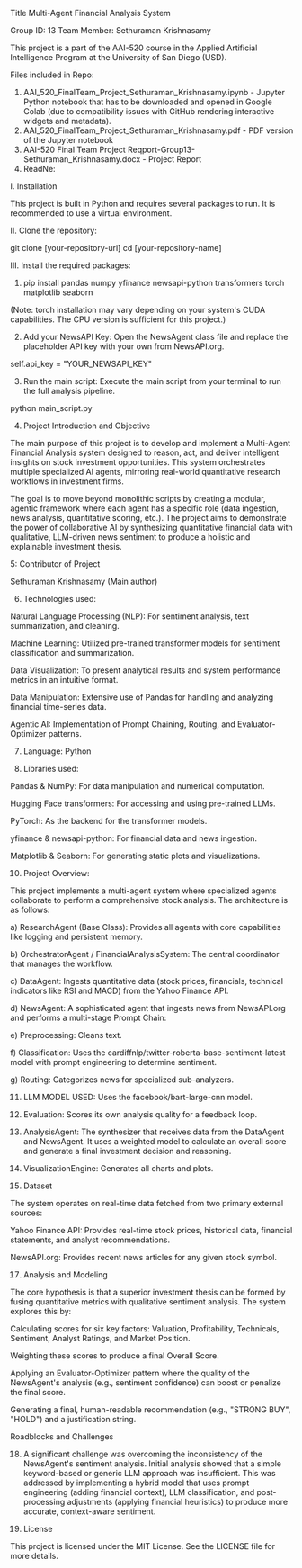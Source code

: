 Title Multi-Agent Financial Analysis System

Group ID: 13
Team Member: Sethuraman Krishnasamy

This project is a part of the AAI-520 course in the Applied Artificial Intelligence Program at the University of San Diego (USD).

Files included in Repo:
1. AAI_520_FinalTeam_Project_Sethuraman_Krishnasamy.ipynb - Jupyter Python notebook that has to be downloaded and opened in Google Colab (due to compatibility issues with GitHub rendering interactive widgets and metadata).
2. AAI_520_FinalTeam_Project_Sethuraman_Krishnasamy.pdf - PDF version of the Jupyter notebook
3. AAI-520 Final Team Project Reqport-Group13-Sethuraman_Krishnasamy.docx - Project Report
4. ReadNe:


I. Installation

This project is built in Python and requires several packages to run. It is recommended to use a virtual environment.

II. Clone the repository:

git clone [your-repository-url]
cd [your-repository-name]


III. Install the required packages:

1. pip install pandas numpy yfinance newsapi-python transformers torch matplotlib seaborn

(Note: torch installation may vary depending on your system's CUDA capabilities. The CPU version is sufficient for this project.)

2. Add your NewsAPI Key:
Open the NewsAgent class file and replace the placeholder API key with your own from NewsAPI.org.

self.api_key = "YOUR_NEWSAPI_KEY"


3. Run the main script:
Execute the main script from your terminal to run the full analysis pipeline.

python main_script.py


4. Project Introduction and Objective

The main purpose of this project is to develop and implement a Multi-Agent Financial Analysis system designed to reason, act, and deliver intelligent insights on stock investment opportunities. This system orchestrates multiple specialized AI agents, mirroring real-world quantitative research workflows in investment firms.

The goal is to move beyond monolithic scripts by creating a modular, agentic framework where each agent has a specific role (data ingestion, news analysis, quantitative scoring, etc.). The project aims to demonstrate the power of collaborative AI by synthesizing quantitative financial data with qualitative, LLM-driven news sentiment to produce a holistic and explainable investment thesis.

5: Contributor of Project

Sethuraman Krishnasamy (Main author)

6. Technologies used:

Natural Language Processing (NLP): For sentiment analysis, text summarization, and cleaning.

Machine Learning: Utilized pre-trained transformer models for sentiment classification and summarization.

Data Visualization: To present analytical results and system performance metrics in an intuitive format.

Data Manipulation: Extensive use of Pandas for handling and analyzing financial time-series data.

Agentic AI: Implementation of Prompt Chaining, Routing, and Evaluator-Optimizer patterns.


7. Language: Python
   
9. Libraries used:

Pandas & NumPy: For data manipulation and numerical computation.

Hugging Face transformers: For accessing and using pre-trained LLMs.

PyTorch: As the backend for the transformer models.

yfinance & newsapi-python: For financial data and news ingestion.

Matplotlib & Seaborn: For generating static plots and visualizations.


10. Project Overview:

This project implements a multi-agent system where specialized agents collaborate to perform a comprehensive stock analysis. The architecture is as follows:

a) ResearchAgent (Base Class): Provides all agents with core capabilities like logging and persistent memory.

b) OrchestratorAgent / FinancialAnalysisSystem: The central coordinator that manages the workflow.

c) DataAgent: Ingests quantitative data (stock prices, financials, technical indicators like RSI and MACD) from the Yahoo Finance API.

d) NewsAgent: A sophisticated agent that ingests news from NewsAPI.org and performs a multi-stage Prompt Chain:

e) Preprocessing: Cleans text.

f) Classification: Uses the cardiffnlp/twitter-roberta-base-sentiment-latest model with prompt engineering to determine sentiment.

g) Routing: Categorizes news for specialized sub-analyzers.

11. LLM MODEL USED: Uses the facebook/bart-large-cnn model.

12. Evaluation: Scores its own analysis quality for a feedback loop.

13. AnalysisAgent: The synthesizer that receives data from the DataAgent and NewsAgent. It uses a weighted model to calculate an overall score and generate a final investment decision and reasoning.

14. VisualizationEngine: Generates all charts and plots.
    
16. Dataset

The system operates on real-time data fetched from two primary external sources:

Yahoo Finance API: Provides real-time stock prices, historical data, financial statements, and analyst recommendations.

NewsAPI.org: Provides recent news articles for any given stock symbol.

17. Analysis and Modeling

The core hypothesis is that a superior investment thesis can be formed by fusing quantitative metrics with qualitative sentiment analysis. The system explores this by:

Calculating scores for six key factors: Valuation, Profitability, Technicals, Sentiment, Analyst Ratings, and Market Position.

Weighting these scores to produce a final Overall Score.

Applying an Evaluator-Optimizer pattern where the quality of the NewsAgent's analysis (e.g., sentiment confidence) can boost or penalize the final score.

Generating a final, human-readable recommendation (e.g., "STRONG BUY", "HOLD") and a justification string.

Roadblocks and Challenges

18. A significant challenge was overcoming the inconsistency of the NewsAgent's sentiment analysis. Initial analysis showed that a simple keyword-based or generic LLM approach was insufficient. This was addressed by implementing a hybrid model that uses prompt engineering (adding financial context), LLM classification, and post-processing adjustments (applying financial heuristics) to produce more accurate, context-aware sentiment.

19. License

This project is licensed under the MIT License. See the LICENSE file for more details.

